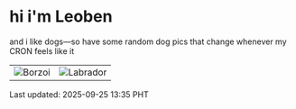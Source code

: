 # hi i'm Leoben

and i like dogs—so have some random dog pics that change whenever my CRON feels like it

|  |  |
|--------|----------|
| ![Borzoi](https://random-dog-vercel.vercel.app/api/random-borzoi?v=1758778500) | ![Labrador](https://random-dog-vercel.vercel.app/api/random-labrador?v=1758778500) |

Last updated: 2025-09-25 13:35 PHT
